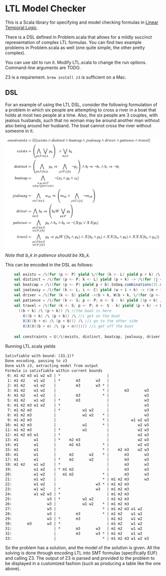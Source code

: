 LTL Model Checker
=================

This is a Scala library for specifying and model checking formulas in [Linear Temporal Logic](http://en.wikipedia.org/wiki/Linear_temporal_logic).

There is a DSL defined in Problem.scala that allows for a mildly succinct representation of complex LTL formulas.
You can find two example problems in Problem.scala as well (one quite simple, the other pretty complex).

You can use sbt to run it. Modify LTL.scala to change the run options. Command-line arguments are TODO.

Z3 is a requirement. `brew install z3` is sufficient on a Mac.

DSL
---

For an example of using the LTL DSL, consider the following formulation of a problem in which six people are attempting to cross a river in a boat that holds at most two people at a time.
Also, the six people are 3 couples, with jealous husbands, such that no woman may be around another man without also being around her husband.
The boat cannot cross the river without someone in it.

![boat problem](boat.png)

*Note that b_k in patience should be Xb_k.*

This can be encoded in the DSL as follows:

```scala
    val exists = /\(for (p <- P) yield \/(for (k <- L) yield p + k) /\ \/(for (k <- S) yield b + k))
    val distinct = /\(for (p <- P; k <- L) yield (p + k) -> /\(for (j <- L - k) yield ¬(p + j)) /\ ((b + l) -> ¬(b + r)) /\ ((b + r) -> ¬(b + l)))
    val boatcap = /\((for (p <- P) yield p + b).toSeq.combinations(3).map(/\).map(¬))
    val jealousy = /\(for (k <- L; i <- C) yield (w + i + k) -> ((m + i + k) \/ (/\(for (j <- C - i) yield ¬(m + j + k)))))
    val driver = /\(for (k <- S) yield ->(b + k, W(b + k, \/(for (p <- P) yield (p + b)))))
    val patience = /\(for (k <- S; p <- P; n <- S - k) yield ((p + k) /\ (b + n) /\ X(b + k)) -> ¬(X(p + b) \/ X(X(p + b))))
    val travel = /\(for (k <- S; p <- P; n <- S - k) yield (p + k) -> W(p + k,
      ((b + k) /\ (p + k)) /\ //the boat is here
        X((b + k) /\ (p + b)) /\ //i get on the boat
        X(X((b + n) /\ (p + b))) /\ //i go to the other side
        X(X(X((b + n) /\ (p + n)))))) //i get off the boat

    val constraints = G(/\(exists, distinct, boatcap, jealousy, driver, travel, patience))
```

Running LTL.scala yields

```
Satisfiable with bound: (33,1)?
Done encoding, passing to z3
Done with z3, extracting model from output
Formula is satisfiable within current bounds
 0: m1 m2 m3 w1 w2 w3 | *                     |
 1: m1 m2    w1 w2    | *       m3       w3   |
 2: m1 m2    w1 w2    |         m3       w3 * |
 3: m1 m2    w1 w2    |                     * |       m3       w3
 4: m1 m2    w1 w2    |         m3          * |                w3
 5: m1 m2    w1 w2    | *       m3            |                w3
 6: m1 m2 m3 w1 w2    | *                     |                w3
 7: m1 m2 m3          | *          w1 w2      |                w3
 8: m1 m2 m3          |            w1 w2    * |                w3
 9: m1 m2 m3          |                     * |          w1 w2 w3
10: m1 m2 m3          |            w1       * |             w2 w3
11: m1 m2 m3          | *          w1         |             w2 w3
12: m1 m2 m3 w1       | *                     |             w2 w3
13: m1       w1       | *    m2 m3            |             w2 w3
14: m1       w1       |      m2 m3          * |             w2 w3
15: m1       w1       |                     * |    m2 m3    w2 w3
16: m1       w1       |      m2       w2    * |       m3       w3
17: m1       w1       | *    m2       w2      |       m3       w3
18: m1 m2    w1 w2    | *                     |       m3       w3
19:          w1 w2    | * m1 m2               |       m3       w3
20:          w1 w2    |   m1 m2             * |       m3       w3
21:          w1 w2    |                     * | m1 m2 m3       w3
22:          w1 w2    |                  w3 * | m1 m2 m3
23:          w1 w2    | *                w3   | m1 m2 m3
24:          w1 w2 w3 | *                     | m1 m2 m3
25:                w3 | *          w1 w2      | m1 m2 m3
26:                w3 |            w1 w2    * | m1 m2 m3
27:                w3 |                     * | m1 m2 m3 w1 w2
28:                w3 |         m3          * | m1 m2    w1 w2
29:                w3 | *       m3            | m1 m2    w1 w2
30:       m3       w3 | *                     | m1 m2    w1 w2
31:                   | *       m3       w3   | m1 m2    w1 w2
32:                   |         m3       w3 * | m1 m2    w1 w2
33:                   |                     * | m1 m2 m3 w1 w2 w3
```

So the problem has a solution, and the model of the solution is
given. All the solving is done through encoding LTL into SMT formulas
(specifically EUF) and calling Z3. The output of Z3 is parsed and
provided to the problem to be displayed in a customized fashion (such
as producing a table like the one above).
